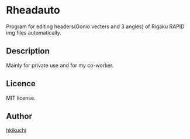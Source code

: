 Rheadauto
====

Program for editing headers(Gonio vecters and 3 angles) of Rigaku RAPID img files automatically.


## Description

Mainly for private use and for my co-worker.



## Licence

MIT license.



## Author

[hkikuchi](https://github.com/HiroakiKikuchi)
